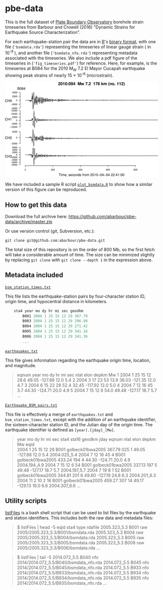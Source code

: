 # pbe-data

This is the full dataset of 
[Plate Boundary Observatory](http://www.unavco.org/projects/major-projects/pbo/pbo.html)
 borehole strain timeseries from Barbour and Crowell (2016) "Dynamic Strains for Earthquake Source Characterization".

For each earthquake-station pair the data are in [R](https://www.r-project.org/)'s
[binary format](https://stat.ethz.ch/R-manual/R-devel/library/base/html/save.html), with one
file (`'bsmdata.rda'`) representing the timeseries of linear gauge strain ( in 10<sup>-9 </sup>), and another 
file (`'bsmdata_nfo.rda'`) representing metadata associated with the timeseries. We also include a
pdf figure of the timeseries in (`'fig_timeseries.pdf'`) for reference. Here, for example, is the timeseries at B084 for the
2010 M<sub>W</sub> 7.2 El Mayor Cucapah earthquake
showing peak strains of nearly 15 &#215; 10<sup>-6</sup> (microstrain).

![B084-El Mayor](example.png)

We have included a sample R script [`plot_bsmdata.R`](plot_bsmdata.R) to show how 
a similar version of this figure can be reproduced.

## How to get this data

Download the full archive here: https://github.com/abarbour/pbe-data/archive/master.zip

Or use version control (git, Subversion, etc.):

	git clone git@github.com:abarbour/pbe-data.git

The total size of this repository is on the order of 800 Mb, so the first 
fetch will take a considerable amount of time. The size can be minimized slightly 
by replacing `git clone` with `git clone --depth 1` in the expression above.


## Metadata included

[`bsm_station_times.txt`](bsm_station_times.txt)
	
This file lists the earthquake-station pairs by four-character station ID, origin time,
and hypocentral distance in kilometers.

```c
    sta4 year mo dy hr mi sec geodkm
        B001 2004 1 25 15 12 29 367.79
        B003 2004 1 25 15 12 29 296.98
        B004 2004 1 25 15 12 29 271.42
        B005 2004 1 25 15 12 29 341.16
        B006 2004 1 25 15 12 29 341.36
        ...
```

[`earthquakes.txt`](earthquakes.txt)

This file gives information regarding the earthquake origin time, location, and magnitude.

> eqnum	year	mo	dy	hr	mi	sec	nlat	elon	depkm	Mw
> 1	2004	1	25	15	12	28.6	49.05	-127.88	12.0	5.4
> 2	2004	3	17	23	53	13.9	36.03	-121.35	12.0	4.7
> 3	2004	6	15	22	28	52.4	32.45	-117.92	12.0	5.0
> 4	2004	7	12	16	45	3.7	44.30	-124.71	20.0	4.9
> 5	2004	7	15	12	6	54.0	49.48	-127.17	18.7	5.7
> ...

[`Earthquake_BSM_pairs.txt`](Earthquake_BSM_pairs.txt)

This file is effectively a merge of `earthquakes.txt` and `bsm_station_times.txt`, except with
the addition of an earthquake identifier, the sixteen-character station ID, and the Julian day of
the origin time. The earthquake identifier is defined as `[year].[jday]_[Mw]`.
	
> year mo dy hr mi sec sta4 sta16            geodkm jday eqnum nlat  elon    depkm Mw  eqid        
> 2004  1 25 15 12 29  B001 golbeck01bwa2005 367.79 025    1   49.05 -127.88 12.0  5.4 2004.025_5.4
> 2004  7 12 16 45  4  B001 golbeck01bwa2005 433.24 194    4   44.30 -124.71 20.0  4.9 2004.194_4.9
> 2004  7 15 12  6 54  B001 golbeck01bwa2005 337.13 197    5   49.48 -127.17 18.7  5.7 2004.197_5.7
> 2004  7 19  8  1 52  B001 golbeck01bwa2005 344.81 201    6   49.60 -127.19 24.8  6.3 2004.201_6.3
> 2004 11  2 10  2 16  B001 golbeck01bwa2005 459.27 307   14   49.17 -129.13 19.0  6.6 2004.307_6.6
> ...

## Utility scripts
	
[listFiles](listFiles) is a bash shell script that can be used to list
files by the earthquake and station identifiers. This includes both
the raw data and metadata files:


> $ listFiles | head -5
> eqid         sta4 type rdafile
> 2005.323_5.3 B001 raw  2005/2005.323_5.3/B001/bsmdata.rda
> 2005.323_5.3 B004 raw  2005/2005.323_5.3/B004/bsmdata.rda
> 2005.323_5.3 B005 raw  2005/2005.323_5.3/B005/bsmdata.rda
> 2005.323_5.3 B006 raw  2005/2005.323_5.3/B006/bsmdata.rda
> ...

> $ listFiles | tail -5
> 2014.072_5.5 B040 nfo  2014/2014.072_5.5/B040/bsmdata_nfo.rda
> 2014.072_5.5 B045 nfo  2014/2014.072_5.5/B045/bsmdata_nfo.rda
> 2014.072_5.5 B933 nfo  2014/2014.072_5.5/B933/bsmdata_nfo.rda
> 2014.072_5.5 B934 nfo  2014/2014.072_5.5/B934/bsmdata_nfo.rda
> 2014.072_5.5 B935 nfo  2014/2014.072_5.5/B935/bsmdata_nfo.rda
> ...
